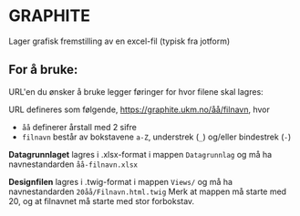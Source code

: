 GRAPHITE
=======

Lager grafisk fremstilling av en excel-fil (typisk fra jotform)


## For å bruke:

URL'en du ønsker å bruke legger føringer for hvor filene skal lagres:

URL defineres som følgende, https://graphite.ukm.no/åå/filnavn, hvor 

- `åå` definerer årstall med 2 sifre
- `filnavn` består av bokstavene `a-Z`, understrek (`_`) og/eller bindestrek (`-`)


**Datagrunnlaget** lagres i .xlsx-format i mappen `Datagrunnlag` og må ha navnestandarden `åå-filnavn.xlsx`

**Designfilen** lagres i .twig-format i mappen `Views/` og må ha navnestandarden `20åå/Filnavn.html.twig`
Merk at mappen må starte med 20, og at filnavnet må starte med stor forbokstav.